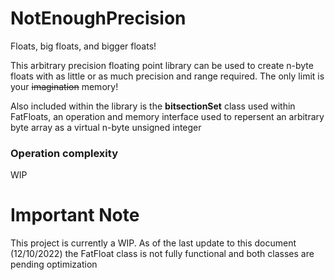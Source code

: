 
# NotEnoughPrecision
Floats, big floats, and bigger floats!

This arbitrary precision floating point library can be used to create n-byte floats with as little or as much precision and range required.
The only limit is your ~~imagination~~ memory!

Also included within the library is the <b>bitsectionSet</b> class used within FatFloats,
an operation and memory interface used to repersent an arbitrary byte array as a virtual n-byte unsigned integer

### Operation complexity 
WIP

# Important Note
This project is currently a WIP. 
As of the last update to this document (12/10/2022) the FatFloat class is not fully functional and both classes are pending optimization
